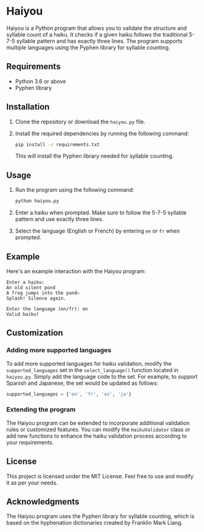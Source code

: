 # Haiyou

Haiyou is a Python program that allows you to validate the structure and syllable count of a haiku. It checks if a given haiku follows the traditional 5-7-5 syllable pattern and has exactly three lines. The program supports multiple languages using the Pyphen library for syllable counting.

## Requirements

- Python 3.6 or above
- Pyphen library

## Installation

1. Clone the repository or download the `haiyou.py` file.
2. Install the required dependencies by running the following command:

   ```bash
   pip install -r requirements.txt
   ```

   This will install the Pyphen library needed for syllable counting.

## Usage

1. Run the program using the following command:

   ```bash
   python haiyou.py
   ```

2. Enter a haiku when prompted. Make sure to follow the 5-7-5 syllable pattern and use exactly three lines.
3. Select the language (English or French) by entering `en` or `fr` when prompted.

## Example

Here's an example interaction with the Haiyou program:

```
Enter a haiku:
An old silent pond
A frog jumps into the pond—
Splash! Silence again.

Enter the language (en/fr): en
Valid haiku!
```

## Customization

### Adding more supported languages

To add more supported languages for haiku validation, modify the `supported_languages` set in the `select_language()` function located in `haiyou.py`. Simply add the language code to the set. For example, to support Spanish and Japanese, the set would be updated as follows:

```python
supported_languages = {'en', 'fr', 'es', 'ja'}
```

### Extending the program

The Haiyou program can be extended to incorporate additional validation rules or customized features. You can modify the `HaikuValidator` class or add new functions to enhance the haiku validation process according to your requirements.

## License

This project is licensed under the MIT License. Feel free to use and modify it as per your needs.

## Acknowledgments

The Haiyou program uses the Pyphen library for syllable counting, which is based on the hyphenation dictionaries created by Franklin Mark Liang.
